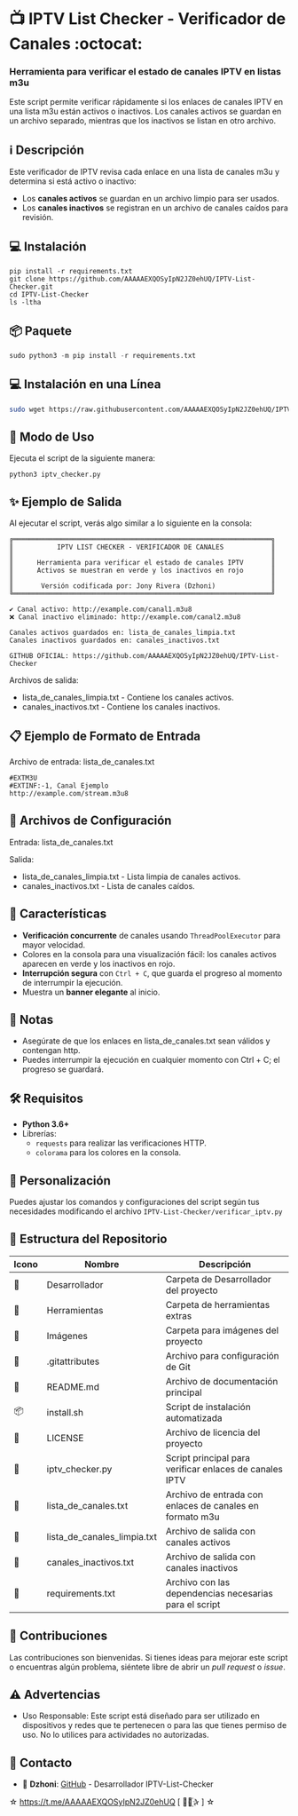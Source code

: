 ﻿# :tv: IPTV List Checker - Verificador de Canales :octocat:

### Herramienta para verificar el estado de canales IPTV en listas m3u
Este script permite verificar rápidamente si los enlaces de canales IPTV en una lista m3u están activos o inactivos. Los canales activos se guardan en un archivo separado, mientras que los inactivos se listan en otro archivo.

## :information_source: Descripción
Este verificador de IPTV revisa cada enlace en una lista de canales m3u y determina si está activo o inactivo:
- Los **canales activos** se guardan en un archivo limpio para ser usados.
- Los **canales inactivos** se registran en un archivo de canales caídos para revisión.

## :computer: Instalación
```python3
pip install -r requirements.txt
git clone https://github.com/AAAAAEXQOSyIpN2JZ0ehUQ/IPTV-List-Checker.git
cd IPTV-List-Checker
ls -ltha
```

## :package: Paquete
```python
sudo python3 -m pip install -r requirements.txt 
```

## :computer: Instalación en una Línea
```bash
sudo wget https://raw.githubusercontent.com/AAAAAEXQOSyIpN2JZ0ehUQ/IPTV-List-Checker/main/install.sh -O - | sudo bash
```

## :rocket: Modo de Uso
Ejecuta el script de la siguiente manera:

```python3
python3 iptv_checker.py
```

## :sparkles: Ejemplo de Salida

Al ejecutar el script, verás algo similar a lo siguiente en la consola:

```plaintext
╔═════════════════════════════════════════════════════════════════╗
║           IPTV LIST CHECKER - VERIFICADOR DE CANALES            ║
║                                                                 ║
║      Herramienta para verificar el estado de canales IPTV       ║
║      Activos se muestran en verde y los inactivos en rojo       ║
║                                                                 ║
║       Versión codificada por: Jony Rivera (Dzhoni)              ║
╚═════════════════════════════════════════════════════════════════╝

✔️ Canal activo: http://example.com/canal1.m3u8
❌ Canal inactivo eliminado: http://example.com/canal2.m3u8

Canales activos guardados en: lista_de_canales_limpia.txt
Canales inactivos guardados en: canales_inactivos.txt

GITHUB OFICIAL: https://github.com/AAAAAEXQOSyIpN2JZ0ehUQ/IPTV-List-Checker
```

Archivos de salida:
- lista_de_canales_limpia.txt - Contiene los canales activos.
- canales_inactivos.txt - Contiene los canales inactivos.


## :clipboard: Ejemplo de Formato de Entrada 

Archivo de entrada: lista_de_canales.txt

```plaintext
#EXTM3U
#EXTINF:-1, Canal Ejemplo
http://example.com/stream.m3u8
```

## :wrench: Archivos de Configuración

Entrada: lista_de_canales.txt

Salida:
- lista_de_canales_limpia.txt - Lista limpia de canales activos.
- canales_inactivos.txt - Lista de canales caídos.


## :star2: Características

- **Verificación concurrente** de canales usando `ThreadPoolExecutor` para mayor velocidad.
- Colores en la consola para una visualización fácil: los canales activos aparecen en verde y los inactivos en rojo.
- **Interrupción segura** con `Ctrl + C`, que guarda el progreso al momento de interrumpir la ejecución.
- Muestra un **banner elegante** al inicio.

## :bookmark_tabs: Notas

- Asegúrate de que los enlaces en lista_de_canales.txt sean válidos y contengan http.
- Puedes interrumpir la ejecución en cualquier momento con Ctrl + C; el progreso se guardará.

## :hammer_and_wrench: Requisitos 

- **Python 3.6+**
- Librerías:
  - `requests` para realizar las verificaciones HTTP.
  - `colorama` para los colores en la consola.

## :memo: Personalización

Puedes ajustar los comandos y configuraciones del script según tus necesidades modificando el archivo `IPTV-List-Checker/verificar_iptv.py`

## :open_file_folder: Estructura del Repositorio

| Icono            | Nombre                      | Descripción                                              |
|------------------|-----------------------------|----------------------------------------------------------|
| :file_folder:    | Desarrollador               | Carpeta de Desarrollador del proyecto                    |
| :file_folder:    | Herramientas                | Carpeta de herramientas extras                           |
| :file_folder:    | Imágenes                    | Carpeta para imágenes del proyecto                       |
| :page_facing_up: | .gitattributes              | Archivo para configuración de Git                        |
| :book:           | README.md                   | Archivo de documentación principal                       |
| :package:        | install.sh                  | Script de instalación automatizada                       |
| :page_facing_up: | LICENSE                     | Archivo de licencia del proyecto                         |
| :page_facing_up: | iptv_checker.py             | Script principal para verificar enlaces de canales IPTV  |
| :page_facing_up: | lista_de_canales.txt        | Archivo de entrada con enlaces de canales en formato m3u |
| :page_facing_up: | lista_de_canales_limpia.txt | Archivo de salida con canales activos                    |
| :page_facing_up: | canales_inactivos.txt       | Archivo de salida con canales inactivos                  |
| :page_facing_up: | requirements.txt            | Archivo con las dependencias necesarias para el script   |

## :star2: Contribuciones

Las contribuciones son bienvenidas. Si tienes ideas para mejorar este script o encuentras algún problema, siéntete libre de abrir un *pull request* o *issue*.

## :warning: Advertencias

- Uso Responsable: Este script está diseñado para ser utilizado en dispositivos y redes que te pertenecen o para las que tienes permiso de uso. No lo utilices para actividades no autorizadas.

## :email: Contacto 
* :busts_in_silhouette: **Dzhoni**: [GitHub](https://github.com/AAAAAEXQOSyIpN2JZ0ehUQ/IPTV-List-Checker) - Desarrollador IPTV-List-Checker

☆ https://t.me/AAAAAEXQOSyIpN2JZ0ehUQ [  ⃘⃤꙰✰ ] ☆
